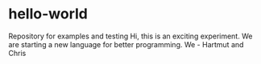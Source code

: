 # hello-world
Repository for examples and testing
Hi, this is an exciting experiment.
We are starting a new language for better programming.
We - Hartmut and Chris
